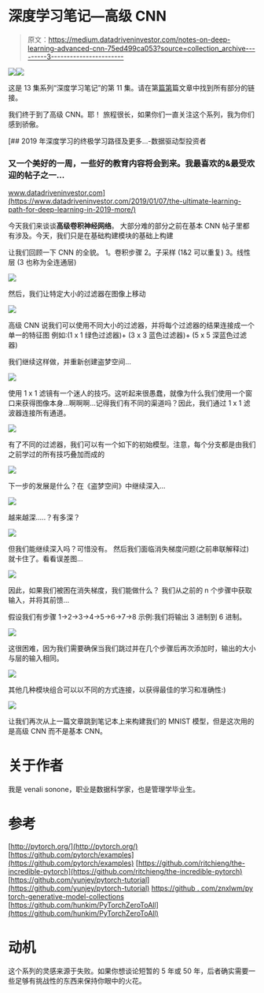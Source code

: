 # 深度学习笔记—高级 CNN

> 原文：<https://medium.datadriveninvestor.com/notes-on-deep-learning-advanced-cnn-75ed499ca053?source=collection_archive---------3----------------------->

[![](img/a7e14b977009ba9f146bf19a126fe144.png)](http://www.track.datadriveninvestor.com/1B9E)![](img/a10bdb7c29b369ac55ca9b1b8b33b2b9.png)

这是 13 集系列“深度学习笔记”的第 11 集。请在第[篇第](https://medium.com/datadriveninvestor/notes-on-deep-learning-getting-started-db3135be7c80)篇文章中找到所有部分的链接。

我们终于到了高级 CNN。耶！
旅程很长，如果你们一直关注这个系列，我为你们感到骄傲。

[](https://www.datadriveninvestor.com/2019/01/07/the-ultimate-learning-path-for-deep-learning-in-2019-more/) [## 2019 年深度学习的终极学习路径及更多...-数据驱动型投资者

### 又一个美好的一周，一些好的教育内容将会到来。我最喜欢的&最受欢迎的帖子之一…

www.datadriveninvestor.com](https://www.datadriveninvestor.com/2019/01/07/the-ultimate-learning-path-for-deep-learning-in-2019-more/) 

今天我们来谈谈**高级卷积神经网络**。
大部分难的部分之前在基本 CNN 帖子里都有涉及。今天，我们只是在基础构建模块的基础上构建

让我们回顾一下 CNN 的全貌。
1。卷积步骤
2。子采样
(1&2 可以重复)
3。线性层
(3 也称为全连通层)

![](img/ba1a6f2957817bb1405f0f98c46da41d.png)

然后，我们让特定大小的过滤器在图像上移动

![](img/6500dcba0ae817010118bbe1361c063d.png)

高级 CNN 说我们可以使用不同大小的过滤器，并将每个过滤器的结果连接成一个单一的特征图
例如:(1 x 1 绿色过滤器)+ (3 x 3 蓝色过滤器)+ (5 x 5 深蓝色过滤器)

我们继续这样做，并重新创建盗梦空间…

![](img/4515a8e833d0bc07c263dc92be5b873c.png)

使用 1 x 1 滤镜有一个迷人的技巧。这听起来很愚蠢，就像为什么我们使用一个窗口来获得图像本身…啊啊啊…记得我们有不同的渠道吗？因此，我们通过 1 x 1 滤波器连接所有通道。

![](img/a0d2af7128aaa4c1a3468a3dac29b8e5.png)

有了不同的过滤器，我们可以有一个如下的初始模型。注意，每个分支都是由我们之前学过的所有技巧叠加而成的

![](img/75562ecff1497a92a8c65842f63c5496.png)

下一步的发展是什么？在《盗梦空间》中继续深入…

![](img/90c83bffc9b99b6dc84e4549594f774d.png)

越来越深…..？有多深？

![](img/d77bae1d6b8d357dd205c4bcf1b11f21.png)

但我们能继续深入吗？可惜没有。
然后我们面临消失梯度问题(之前串联解释过)就卡住了。看看误差图…

![](img/039de1a1804266c8f63780ba7148165b.png)

因此，如果我们被困在消失梯度，我们能做什么？
我们从之前的 n 个步骤中获取输入，并将其前馈…

假设我们有步骤 1->2->3->4->5->6->7->8
示例:我们将输出 3 进制到 6 进制。

![](img/3155d8e95bd879f965adcdc0ae7426fa.png)

这很困难，因为我们需要确保当我们跳过并在几个步骤后再次添加时，输出的大小与层的输入相同。

![](img/b3f66a836319e4a7d9770e647b81f8f4.png)

其他几种模块组合可以以不同的方式连接，以获得最佳的学习和准确性:)

![](img/67ffc1fde0e130a545ef4468c06ce8c6.png)

让我们再次从上一篇文章跳到笔记本上来构建我们的 MNIST 模型，但是这次用的是高级 CNN 而不是基本 CNN。

# 关于作者

我是 venali sonone，职业是数据科学家，也是管理学毕业生。

# 参考

[http://pytorch.org/](http://pytorch.org/)
[https://github.com/pytorch/examples](https://github.com/pytorch/examples)
[https://github.com/ritchieng/the-incredible-pytorch](https://github.com/ritchieng/the-incredible-pytorch)
[https://github.com/yunjey/pytorch-tutorial](https://github.com/yunjey/pytorch-tutorial)
[https://github . com/znxlwm/py torch-generative-model-collections](https://github.com/znxlwm/pytorch-generative-model-collections)
[https://github.com/hunkim/PyTorchZeroToAll](https://github.com/hunkim/PyTorchZeroToAll)

# 动机

这个系列的灵感来源于失败。如果你想谈论短暂的 5 年或 50 年，后者确实需要一些足够有挑战性的东西来保持你眼中的火花。